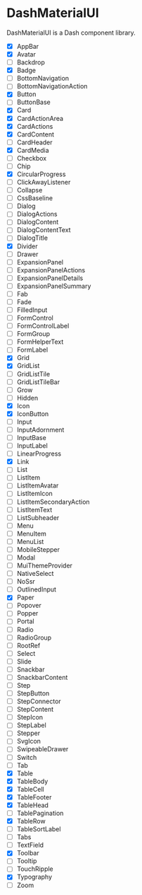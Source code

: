 # DashMaterialUI

DashMaterialUI is a Dash component library.

- [x] AppBar
- [x] Avatar
- [ ] Backdrop
- [x] Badge
- [ ] BottomNavigation
- [ ] BottomNavigationAction
- [x] Button
- [ ] ButtonBase
- [x] Card
- [x] CardActionArea
- [x] CardActions
- [x] CardContent
- [ ] CardHeader
- [x] CardMedia
- [ ] Checkbox
- [ ] Chip
- [x] CircularProgress
- [ ] ClickAwayListener
- [ ] Collapse
- [ ] CssBaseline
- [ ] Dialog
- [ ] DialogActions
- [ ] DialogContent
- [ ] DialogContentText
- [ ] DialogTitle
- [x] Divider
- [ ] Drawer
- [ ] ExpansionPanel
- [ ] ExpansionPanelActions
- [ ] ExpansionPanelDetails
- [ ] ExpansionPanelSummary
- [ ] Fab
- [ ] Fade
- [ ] FilledInput
- [ ] FormControl
- [ ] FormControlLabel
- [ ] FormGroup
- [ ] FormHelperText
- [ ] FormLabel
- [x] Grid
- [x] GridList
- [ ] GridListTile
- [ ] GridListTileBar
- [ ] Grow
- [ ] Hidden
- [x] Icon
- [x] IconButton
- [ ] Input
- [ ] InputAdornment
- [ ] InputBase
- [ ] InputLabel
- [ ] LinearProgress
- [x] Link
- [ ] List
- [ ] ListItem
- [ ] ListItemAvatar
- [ ] ListItemIcon
- [ ] ListItemSecondaryAction
- [ ] ListItemText
- [ ] ListSubheader
- [ ] Menu
- [ ] MenuItem
- [ ] MenuList
- [ ] MobileStepper
- [ ] Modal
- [ ] MuiThemeProvider
- [ ] NativeSelect
- [ ] NoSsr
- [ ] OutlinedInput
- [x] Paper
- [ ] Popover
- [ ] Popper
- [ ] Portal
- [ ] Radio
- [ ] RadioGroup
- [ ] RootRef
- [ ] Select
- [ ] Slide
- [ ] Snackbar
- [ ] SnackbarContent
- [ ] Step
- [ ] StepButton
- [ ] StepConnector
- [ ] StepContent
- [ ] StepIcon
- [ ] StepLabel
- [ ] Stepper
- [ ] SvgIcon
- [ ] SwipeableDrawer
- [ ] Switch
- [ ] Tab
- [x] Table
- [x] TableBody
- [x] TableCell
- [x] TableFooter
- [x] TableHead
- [ ] TablePagination
- [x] TableRow
- [ ] TableSortLabel
- [ ] Tabs
- [ ] TextField
- [x] Toolbar
- [ ] Tooltip
- [ ] TouchRipple
- [x] Typography
- [ ] Zoom

